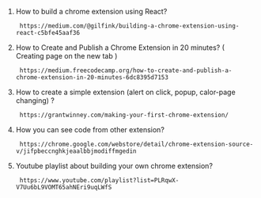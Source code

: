 1. How to build a chrome extension using React?

        https://medium.com/@gilfink/building-a-chrome-extension-using-react-c5bfe45aaf36
2. How to Create and Publish a Chrome Extension in 20 minutes? ( Creating page on the new tab )

        https://medium.freecodecamp.org/how-to-create-and-publish-a-chrome-extension-in-20-minutes-6dc8395d7153
3. How to create a simple extension (alert on click, popup, calor-page changing) ?
        
        https://grantwinney.com/making-your-first-chrome-extension/
4. How you can see code from other extension?
        
        https://chrome.google.com/webstore/detail/chrome-extension-source-v/jifpbeccnghkjeaalbbjmodiffmgedin
5. Youtube playlist about building your own chrome extension?
        
        https://www.youtube.com/playlist?list=PLRqwX-V7Uu6bL9VOMT65ahNEri9uqLWfS
